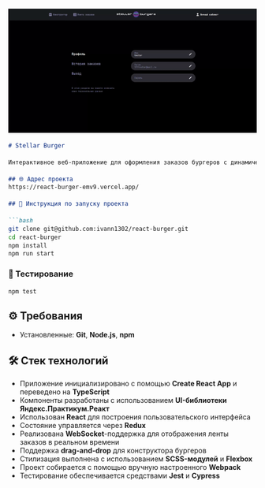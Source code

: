 ![Демонстрация работы приложения](Demo.gif)

```markdown
# Stellar Burger

Интерактивное веб-приложение для оформления заказов бургеров с динамической лентой заказов и drag-and-drop интерфейсом.

## 🌐 Адрес проекта
https://react-burger-emv9.vercel.app/

## 🚀 Инструкция по запуску проекта

```bash
git clone git@github.com:ivann1302/react-burger.git
cd react-burger
npm install
npm run start
```

### 🧪 Тестирование

```bash
npm test
```

## ⚙️ Требования

- Установленные: **Git**, **Node.js**, **npm**

## 🛠️ Стек технологий

- Приложение инициализировано с помощью **Create React App** и переведено на **TypeScript**
- Компоненты разработаны с использованием **UI-библиотеки Яндекс.Практикум.Реакт**
- Использован **React** для построения пользовательского интерфейса
- Состояние управляется через **Redux**
- Реализована **WebSocket**-поддержка для отображения ленты заказов в реальном времени
- Поддержка **drag-and-drop** для конструктора бургеров
- Стилизация выполнена с использованием **SCSS-модулей** и **Flexbox**
- Проект собирается с помощью вручную настроенного **Webpack**
- Тестирование обеспечивается средствами **Jest** и **Cypress**
